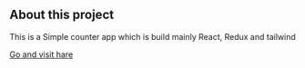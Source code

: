  <h2>About this project</h2>
 <p>This is a Simple counter app which is build mainly React, Redux and tailwind</p>
 <a href="https://darkrahi999.github.io/Counter-App/">Go and visit hare</a>